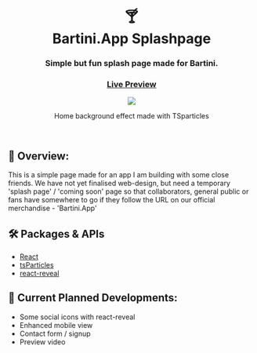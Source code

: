<div align="center">
  <h1>🍸<br>Bartini.App Splashpage</h1>
  <h3>Simple but fun splash page made for Bartini.</h3>
  <h3><a href="https://bartini.netlify.app/" target="_blank">Live Preview</a></h3>
</div>

<div align="center"><img src="https://user-images.githubusercontent.com/29565530/145938926-0097c024-ed1f-4606-8f59-af4e612098d2.png" /></div>
<div align="center">
  <p>Home background effect made with TSparticles</p>
</div>

<br>

## 💬 Overview:
This is a simple page made for an app I am building with some close friends. We have not yet finalised web-design, but need a temporary 'splash page' / 'coming soon' page so that collaborators, general public or fans have somewhere to go if they follow the URL on our official merchandise - 'Bartini.App'

## 🛠️ Packages & APIs

- [React](https://reactjs.org/)
- [tsParticles](https://particles.js.org/)
- [react-reveal](https://github.com/rnosov/react-reveal)

## 🚧 Current Planned Developments:

- Some social icons with react-reveal
- Enhanced mobile view
- Contact form / signup
- Preview video
